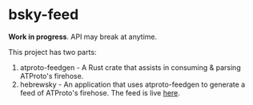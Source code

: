 # bsky-feed
**Work in progress**. API may break at anytime.

This project has two parts:
1. atproto-feedgen - A Rust crate that assists in consuming & parsing ATProto's firehose.
2. hebrewsky - An application that uses atproto-feedgen to generate a feed of ATProto's firehose. The feed is live [here](https://bsky.app/profile/naim.bsky.social/feed/hebrew-feed).
